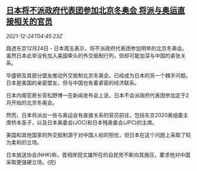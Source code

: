<!--1640322062000-->
[日本将不派政府代表团参加北京冬奥会 将派与奥运直接相关的官员](https://cn.reuters.com/article/japan-bj-winter-olympic-1224-idCNKBS2J3084)
------

<div><i>2021-12-24T04:45:23Z</i></div><p>路透东京12月24日 - 日本周五表示，将不派政府代表团参加明年的北京冬奥会。虽然日本此举没有加入美国牵头的外交抵制行列，但却可能加深与中国的紧张关系。</p><p>华盛顿及其部分盟友推动外交抵制北京冬奥会，已经成为日本的另一个棘手问题。日本是美国的亲密盟友，但与中国也有着紧密的经济联系。</p><p>日本内阁官房长官松野博一在新闻发布会上说，日本不会派政府代表团参加定于2月开始的北京冬奥会。</p><p>然而，日本将派出一些与奥运会有直接关系的官员前往，包括东京2020奥组委主席桥本圣子，以及日本奥委会(JOC)和日本残奥委会(JPC)的主席。</p><p>美国和其他国家的外交抵制源于对中国人权的担忧，但日本在这个问题上采取了较为柔和的立场。</p><p>日本放送协会(NHK)称，首相岸田文雄所在的自民党不断向其施压，要求他对中国采取更强硬立场。(完)</p>
